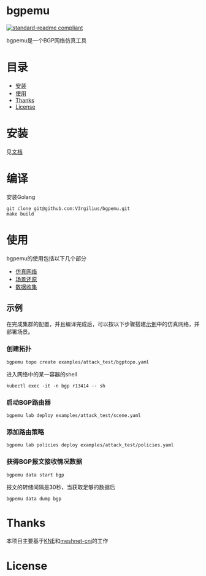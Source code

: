 # bgpemu

<!-- ![banner]()

![badge]()
![badge]()
[![license](https://img.shields.io/github/license/:user/:repo.svg)](LICENSE) -->
[![standard-readme compliant](https://img.shields.io/badge/readme%20style-standard-brightgreen.svg?style=flat-square)](https://github.com/RichardLitt/standard-readme)

bgpemu是一个BGP网络仿真工具

# 目录
- [安装](#安装)
- [使用](#使用)
- [Thanks](#thanks)
- [License](#license)

# 安装
见[文档](docs/setup.md)
# 编译
安装Golang
```
git clone git@github.com:V3rgilius/bgpemu.git
make build 
```

# 使用
bgpemu的使用包括以下几个部分
- [仿真网络](docs/topo.md)
- [场景还原](docs/lab.md)
- [数据收集](docs/data.md)

## 示例
在完成集群的配置，并且编译完成后，可以按以下步骤搭建[示例](examples/attack_test)中的仿真网络，并部署场景。
### 创建拓扑
```
bgpemu topo create examples/attack_test/bgptopo.yaml
```
进入网络中的某一容器的shell
```
kubectl exec -it -n bgp r13414 -- sh
```
### 启动BGP路由器
```
bgpemu lab deploy examples/attack_test/scene.yaml
```
### 添加路由策略
```
bgpemu lab policies deploy examples/attack_test/policies.yaml
```
### 获得BGP报文接收情况数据
```
bgpemu data start bgp
```
报文的转储间隔是30秒，当获取足够的数据后
```
bgpemu data dump bgp 
```

# Thanks

本项目主要基于[KNE](https://github.com/openconfig/kne)和[meshnet-cni](https://github.com/networkop/meshnet-cni)的工作

# License